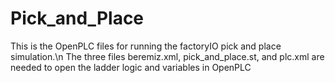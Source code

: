 # Pick_and_Place
 This is the OpenPLC files for running the factoryIO pick and place simulation.\n
 The three files beremiz.xml, pick_and_place.st, and plc.xml are needed to open the ladder logic and variables in OpenPLC
